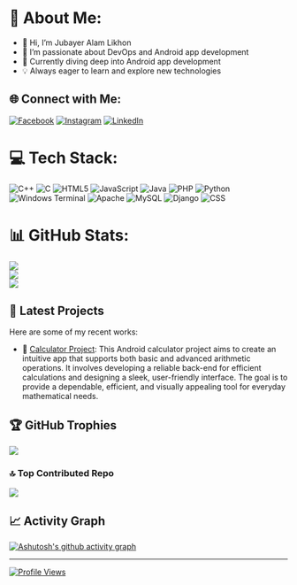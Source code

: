 # 🤩 About Me:
- 👋 Hi, I’m Jubayer Alam Likhon
- 👀 I’m passionate about DevOps and Android app development
- 🌱 Currently diving deep into Android app development
- 💡 Always eager to learn and explore new technologies

## 🌐 Connect with Me:
[![Facebook](https://img.shields.io/badge/Facebook-%231877F2.svg?logo=Facebook&logoColor=white)](https://facebook.com/JubayerLikhon.L)
[![Instagram](https://img.shields.io/badge/Instagram-%23E4405F.svg?logo=Instagram&logoColor=white)](https://instagram.com/jubayer__likhon)
[![LinkedIn](https://img.shields.io/badge/LinkedIn-%230A66C2.svg?logo=LinkedIn&logoColor=white)](https://linkedin.com/in/jubayerlikhon45)

# 💻 Tech Stack:
![C++](https://img.shields.io/badge/c++-%2300599C.svg?style=for-the-badge&logo=c%2B%2B&logoColor=white)
![C](https://img.shields.io/badge/c-%2300599C.svg?style=for-the-badge&logo=c&logoColor=white)
![HTML5](https://img.shields.io/badge/html5-%23E34F26.svg?style=for-the-badge&logo=html5&logoColor=white)
![JavaScript](https://img.shields.io/badge/javascript-%23323330.svg?style=for-the-badge&logo=javascript&logoColor=%23F7DF1E)
![Java](https://img.shields.io/badge/java-%23ED8B00.svg?style=for-the-badge&logo=openjdk&logoColor=white)
![PHP](https://img.shields.io/badge/php-%23777BB4.svg?style=for-the-badge&logo=php&logoColor=white)
![Python](https://img.shields.io/badge/python-3670A0?style=for-the-badge&logo=python&logoColor=ffdd54)
![Windows Terminal](https://img.shields.io/badge/Windows%20Terminal-%234D4D4D.svg?style=for-the-badge&logo=windows-terminal&logoColor=white)
![Apache](https://img.shields.io/badge/apache-%23D42029.svg?style=for-the-badge&logo=apache&logoColor=white)
![MySQL](https://img.shields.io/badge/mysql-4479A1.svg?style=for-the-badge&logo=mysql&logoColor=white)
![Django](https://img.shields.io/badge/django-%23092E20.svg?style=for-the-badge&logo=django&logoColor=white)
![CSS](https://img.shields.io/badge/css3-%231572B6.svg?style=for-the-badge&logo=css3&logoColor=white)
<!-- ![MongoDB](https://img.shields.io/badge/MongoDB-%234ea94b.svg?style=for-the-badge&logo=mongodb&logoColor=white) -->
<!-- ![Cloudflare](https://img.shields.io/badge/Cloudflare-F38020?style=for-the-badge&logo=Cloudflare&logoColor=white) -->

# 📊 GitHub Stats:
![](https://github-readme-stats.vercel.app/api?username=b1nturi&theme=dark&hide_border=false&include_all_commits=true&count_private=true)<br/>
![](https://github-readme-streak-stats.herokuapp.com/?user=b1nturi&theme=dark&hide_border=false)<br/>
![](https://github-readme-stats.vercel.app/api/top-langs/?username=b1nturi&theme=dark&hide_border=false&include_all_commits=true&count_private=true&layout=compact)

## 🎉 Latest Projects
Here are some of my recent works:
- 🚀 [Calculator Project](https://github.com/b1nturi/Calculator_Project): This Android calculator project aims to create an intuitive app that supports both basic and advanced arithmetic operations. It involves developing a reliable back-end for efficient calculations and designing a sleek, user-friendly interface. The goal is to provide a dependable, efficient, and visually appealing tool for everyday mathematical needs.
<!-- - 🌟 [Project 2](https://github.com/yourusername/project2): Brief description of what this project is about.
- 🔧 [Project 3](https://github.com/yourusername/project3): Brief description of what this project is about.  -->

## 🏆 GitHub Trophies
![](https://github-profile-trophy.vercel.app/?username=b1nturi&theme=radical&no-frame=false&no-bg=true&margin-w=4)

### 🔝 Top Contributed Repo
![](https://github-contributor-stats.vercel.app/api?username=b1nturi&limit=5&theme=dark&combine_all_yearly_contributions=true)

## 📈 Activity Graph
[![Ashutosh's github activity graph](https://github-readme-activity-graph.vercel.app/graph?username=b1nturi&theme=dracula)](https://github.com/ashutosh00710/github-readme-activity-graph)

---
[![Profile Views](https://komarev.com/ghpvc/?username=b1nturi&label=Profile%20views&color=0e75b6&style=flat)](https://komarev.com/ghpvc/?username=b1nturi)



